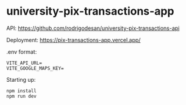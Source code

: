 # university-pix-transactions-app
API: https://github.com/rodrigodesan/university-pix-transactions-api

Deployment: https://pix-transactions-app.vercel.app/


.env format:

```
VITE_API_URL=
VITE_GOOGLE_MAPS_KEY=
```

Starting up:
```
npm install
npm run dev
```

